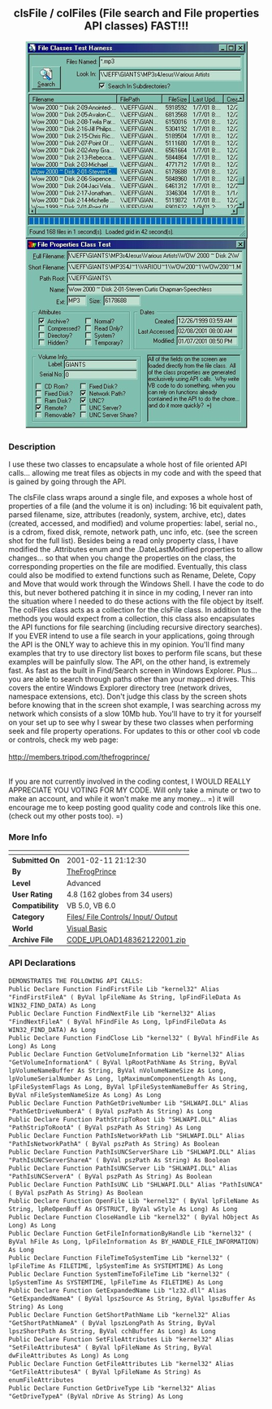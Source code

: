 ﻿<div align="center">

## clsFile / colFiles \(File search and File properties API classes\)  FAST\!\!\!

<img src="PIC200129212115524.jpg">
</div>

### Description

I use these two classes to encapsulate a whole host of file oriented API calls... allowing me treat files as objects in my code and with the speed that is gained by going through the API.

The clsFile class wraps around a single file, and exposes a whole host of properties of a file (and the volume it is on) including: 16 bit equivalent path, parsed filename, size, attributes (readonly, system, archive, etc), dates (created, accessed, and modified) and volume properties: label, serial no., is a cdrom, fixed disk, remote, network path, unc info, etc. (see the screen shot for the full list). Besides being a read only property class, I have modified the .Attributes enum and the .DateLastModified properties to allow changes... so that when you change the properties on the class, the corresponding properties on the file are modified. Eventually, this class could also be modified to extend functions such as Rename, Delete, Copy and Move that would work through the Windows Shell. I have the code to do this, but never bothered patching it in since in my coding, I never ran into the situation where I needed to do these actions with the file object by itself. The colFiles class acts as a collection for the clsFile class. In addition to the methods you would expect from a collection, this class also encapsulates the API functions for file searching (including recursive directory searches). If you EVER intend to use a file search in your applications, going through the API is the ONLY way to achieve this in my opinion. You'll find many examples that try to use directory list boxes to perform file scans, but these examples will be painfully slow. The API, on the other hand, is extremely fast. As fast as the built in Find/Search screen in Windows Explorer. Plus... you are able to search through paths other than your mapped drives. This covers the entire Windows Explorer directory tree (network drives, namespace extensions, etc). Don't judge this class by the screen shots before knowing that in the screen shot example, I was searching across my network which consists of a slow 10Mb hub. You'll have to try it for yourself on your set up to see why I swear by these two classes when performing seek and file property operations. For updates to this or other cool vb code or controls, check my web page:                                                                                                          http://members.tripod.com/thefrogprince/                                                                                                         

If you are not currently involved in the coding contest, I WOULD REALLY APPRECIATE YOU VOTING FOR MY CODE. Will only take a minute or two to make an account, and while it won't make me any money... =) it will encourage me to keep posting good quality code and controls like this one. (check out my other posts too). =)
 
### More Info
 


<span>             |<span>
---                |---
**Submitted On**   |2001-02-11 21:12:30
**By**             |[TheFrogPrince](https://github.com/Planet-Source-Code/PSCIndex/blob/master/ByAuthor/thefrogprince.md)
**Level**          |Advanced
**User Rating**    |4.8 (162 globes from 34 users)
**Compatibility**  |VB 5\.0, VB 6\.0
**Category**       |[Files/ File Controls/ Input/ Output](https://github.com/Planet-Source-Code/PSCIndex/blob/master/ByCategory/files-file-controls-input-output__1-3.md)
**World**          |[Visual Basic](https://github.com/Planet-Source-Code/PSCIndex/blob/master/ByWorld/visual-basic.md)
**Archive File**   |[CODE\_UPLOAD148362122001\.zip](https://github.com/Planet-Source-Code/thefrogprince-clsfile-colfiles-file-search-and-file-properties-api-classes-fast__1-15136/archive/master.zip)

### API Declarations

```
DEMONSTRATES THE FOLLOWING API CALLS:
Public Declare Function FindFirstFile Lib "kernel32" Alias "FindFirstFileA" ( ByVal lpFileName As String, lpFindFileData As WIN32_FIND_DATA) As Long
Public Declare Function FindNextFile Lib "kernel32" Alias "FindNextFileA" ( ByVal hFindFile As Long, lpFindFileData As WIN32_FIND_DATA) As Long
Public Declare Function FindClose Lib "kernel32" ( ByVal hFindFile As Long) As Long
Public Declare Function GetVolumeInformation Lib "kernel32" Alias "GetVolumeInformationA" ( ByVal lpRootPathName As String, ByVal lpVolumeNameBuffer As String, ByVal nVolumeNameSize As Long, lpVolumeSerialNumber As Long, lpMaximumComponentLength As Long, lpFileSystemFlags As Long, ByVal lpFileSystemNameBuffer As String, ByVal nFileSystemNameSize As Long) As Long
Public Declare Function PathGetDriveNumber Lib "SHLWAPI.DLL" Alias "PathGetDriveNumberA" ( ByVal pszPath As String) As Long
Public Declare Function PathStripToRoot Lib "SHLWAPI.DLL" Alias "PathStripToRootA" ( ByVal pszPath As String) As Long
Public Declare Function PathIsNetworkPath Lib "SHLWAPI.DLL" Alias "PathIsNetworkPathA" ( ByVal pszPath As String) As Boolean
Public Declare Function PathIsUNCServerShare Lib "SHLWAPI.DLL" Alias "PathIsUNCServerShareA" ( ByVal pszPath As String) As Boolean
Public Declare Function PathIsUNCServer Lib "SHLWAPI.DLL" Alias "PathIsUNCServerA" ( ByVal pszPath As String) As Boolean
Public Declare Function PathIsUNC Lib "SHLWAPI.DLL" Alias "PathIsUNCA" ( ByVal pszPath As String) As Boolean
Public Declare Function OpenFile Lib "kernel32" ( ByVal lpFileName As String, lpReOpenBuff As OFSTRUCT, ByVal wStyle As Long) As Long
Public Declare Function CloseHandle Lib "kernel32" ( ByVal hObject As Long) As Long
Public Declare Function GetFileInformationByHandle Lib "kernel32" ( ByVal hFile As Long, lpFileInformation As BY_HANDLE_FILE_INFORMATION) As Long
Public Declare Function FileTimeToSystemTime Lib "kernel32" ( lpFileTime As FILETIME, lpSystemTime As SYSTEMTIME) As Long
Public Declare Function SystemTimeToFileTime Lib "kernel32" ( lpSystemTime As SYSTEMTIME, lpFileTime As FILETIME) As Long
Public Declare Function GetExpandedName Lib "lz32.dll" Alias "GetExpandedNameA" ( ByVal lpszSource As String, ByVal lpszBuffer As String) As Long
Public Declare Function GetShortPathName Lib "kernel32" Alias "GetShortPathNameA" ( ByVal lpszLongPath As String, ByVal lpszShortPath As String, ByVal cchBuffer As Long) As Long
Public Declare Function SetFileAttributes Lib "kernel32" Alias "SetFileAttributesA" ( ByVal lpFileName As String, ByVal dwFileAttributes As Long) As Long
Public Declare Function GetFileAttributes Lib "kernel32" Alias "GetFileAttributesA" ( ByVal lpFileName As String) As enumFileAttributes
Public Declare Function GetDriveType Lib "kernel32" Alias "GetDriveTypeA" (ByVal nDrive As String) As Long
```





